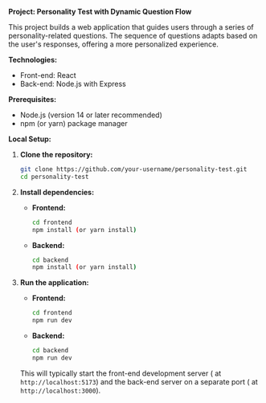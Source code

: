 **Project: Personality Test with Dynamic Question Flow**

This project builds a web application that guides users through a series of personality-related questions. The sequence of questions adapts based on the user's responses, offering a more personalized experience.

**Technologies:**

- Front-end: React
- Back-end: Node.js with Express

**Prerequisites:**

- Node.js (version 14 or later recommended)
- npm (or yarn) package manager

**Local Setup:**

1. **Clone the repository:**

   ```bash
   git clone https://github.com/your-username/personality-test.git
   cd personality-test
   ```

2. **Install dependencies:**

   - **Frontend:**

     ```bash
     cd frontend
     npm install (or yarn install)
     ```

   - **Backend:**

     ```bash
     cd backend
     npm install (or yarn install)
     ```

3. **Run the application:**

   - **Frontend:**

     ```bash
     cd frontend
     npm run dev
     ```

   - **Backend:**

     ```bash
     cd backend
     npm run dev
     ```

   This will typically start the front-end development server ( at `http://localhost:5173`) and the back-end server on a separate port ( at `http://localhost:3000`).
